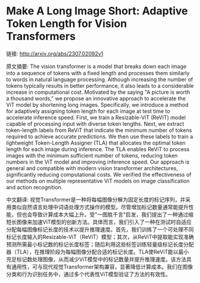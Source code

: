 # Make A Long Image Short: Adaptive Token Length for Vision Transformers

链接: http://arxiv.org/abs/2307.02092v1

原文摘要:
The vision transformer is a model that breaks down each image into a sequence
of tokens with a fixed length and processes them similarly to words in natural
language processing. Although increasing the number of tokens typically results
in better performance, it also leads to a considerable increase in
computational cost. Motivated by the saying "A picture is worth a thousand
words," we propose an innovative approach to accelerate the ViT model by
shortening long images. Specifically, we introduce a method for adaptively
assigning token length for each image at test time to accelerate inference
speed. First, we train a Resizable-ViT (ReViT) model capable of processing
input with diverse token lengths. Next, we extract token-length labels from
ReViT that indicate the minimum number of tokens required to achieve accurate
predictions. We then use these labels to train a lightweight Token-Length
Assigner (TLA) that allocates the optimal token length for each image during
inference. The TLA enables ReViT to process images with the minimum sufficient
number of tokens, reducing token numbers in the ViT model and improving
inference speed. Our approach is general and compatible with modern vision
transformer architectures, significantly reducing computational costs. We
verified the effectiveness of our methods on multiple representative ViT models
on image classification and action recognition.

中文翻译:
视觉Transformer是一种将每幅图像分解为固定长度的标记序列，并采用类似自然语言处理中词语处理方式操作的模型。尽管增加标记数量通常能提升性能，但也会导致计算成本大幅上升。受"一图胜千言"启发，我们提出了一种通过缩短长图像来加速ViT模型的创新方法。具体而言，我们引入了一种在测试时自适应分配每幅图像标记长度的技术以提升推理速度。首先，我们训练了一个可处理不同标记长度输入的Resizable-ViT（ReViT）模型；其次，从ReViT中提取能实现准确预测所需最小标记数的标记长度标签；随后利用这些标签训练轻量级标记长度分配器（TLA），在推理阶段为每幅图像分配合适的标记长度。TLA使ReViT能以最小充足标记数处理图像，从而减少ViT模型中的标记数量并提升推理速度。该方法具有通用性，可与现代视觉Transformer架构兼容，显著降低计算成本。我们在图像分类和行为识别任务中，通过多个代表性ViT模型验证了方法的有效性。
